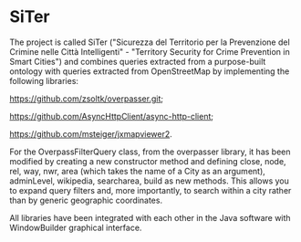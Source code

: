# SiTer
The project is called SiTer ("Sicurezza del Territorio per la Prevenzione del Crimine nelle Città Intelligenti" - "Territory Security for Crime Prevention in Smart Cities") and combines queries extracted from a purpose-built ontology with queries extracted from OpenStreetMap by implementing the following libraries:

https://github.com/zsoltk/overpasser.git;

https://github.com/AsyncHttpClient/async-http-client;

https://github.com/msteiger/jxmapviewer2.

For the OverpassFilterQuery class, from the overpasser library, it has been modified by creating a new constructor method and defining close, node, rel, way, nwr, area (which takes the name of a City as an argument), adminLevel, wikipedia, searcharea, build as new methods. This allows you to expand query filters and, more importantly, to search within a city rather than by generic geographic coordinates.

All libraries have been integrated with each other in the Java software with WindowBuilder graphical interface. 
